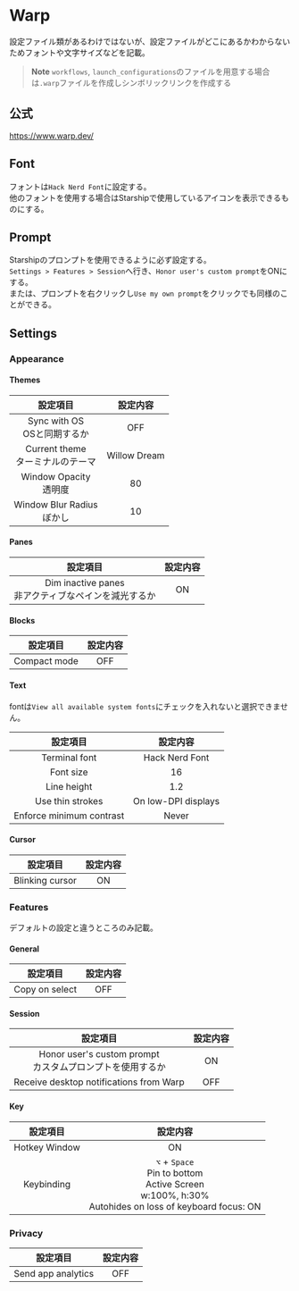 # Warp
設定ファイル類があるわけではないが、設定ファイルがどこにあるかわからないためフォントや文字サイズなどを記載。  
> **Note**
> `workflows`, `launch_configurations`のファイルを用意する場合は`.warp`ファイルを作成しシンボリックリンクを作成する

## 公式
https://www.warp.dev/

## Font
フォントは`Hack Nerd Font`に設定する。  
他のフォントを使用する場合はStarshipで使用しているアイコンを表示できるものにする。

## Prompt
Starshipのプロンプトを使用できるように必ず設定する。  
`Settings > Features > Session`へ行き、`Honor user's custom prompt`をONにする。  
または、プロンプトを右クリックし`Use my own prompt`をクリックでも同様のことができる。


## Settings
### Appearance
#### Themes
| 設定項目 | 設定内容 |
|:---:|:---:|
| Sync with OS <br> OSと同期するか | OFF |
| Current theme <br> ターミナルのテーマ | Willow Dream |
| Window Opacity <br> 透明度 | 80 |
| Window Blur Radius <br> ぼかし | 10 |

#### Panes
| 設定項目 | 設定内容 |
|:---:|:---:|
| Dim inactive panes <br> 非アクティブなペインを減光するか | ON |

#### Blocks
| 設定項目 | 設定内容 |
|:---:|:---:|
| Compact mode | OFF |

#### Text
fontは`View all available system fonts`にチェックを入れないと選択できません。

| 設定項目 | 設定内容 |
|:---:|:---:|
| Terminal font | Hack Nerd Font |
| Font size | 16 |
| Line height | 1.2 |
| Use thin strokes | On low-DPI displays |
| Enforce minimum contrast | Never |

#### Cursor
| 設定項目 | 設定内容 |
|:---:|:---:|
| Blinking cursor | ON |

### Features
デフォルトの設定と違うところのみ記載。

#### General
| 設定項目 | 設定内容 |
|:---:|:---:|
| Copy on select | OFF |

#### Session 
| 設定項目 | 設定内容 |
|:---:|:---:|
| Honor user's custom prompt <br> カスタムプロンプトを使用するか | ON |
| Receive desktop notifications from Warp | OFF |

#### Key
| 設定項目 | 設定内容 |
|:---:|:---:|
| Hotkey Window | ON |
| Keybinding | `⌥` + `Space` <br> Pin to bottom <br> Active Screen <br> w:100%, h:30% <br> Autohides on loss of keyboard focus: ON |

### Privacy
| 設定項目 | 設定内容 |
|:---:|:---:|
| Send app analytics | OFF |